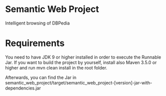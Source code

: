 # Semantic Web Project
Intelligent browsing of DBPedia

# Requirements
You need to have JDK 9 or higher installed in order to execute the Runnable Jar. 
If you want to build the project by yourself, install also Maven 3.5.0 or higher and run mvn clean install in the root folder. 

Afterwards, you can find the Jar in semantic_web_project/target/semantic_web_project-[version]-jar-with-dependencies.jar
